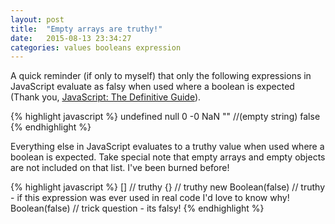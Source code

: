 ```yaml
---
layout: post
title:  "Empty arrays are truthy!"
date:   2015-08-13 23:34:27
categories: values booleans expression
---
```

A quick reminder (if only to myself) that only the following expressions in JavaScript evaluate as falsy when used where a boolean is expected (Thank you, [JavaScript: The Definitive Guide](http://amzn.to/1La9TSK)).

{% highlight javascript %}
undefined
null
0
-0
NaN
"" //(empty string)
false
{% endhighlight %}

Everything else in JavaScript evaluates to a truthy value when used where a  boolean is expected. Take special note that empty arrays and empty objects are not included on that list. I've been burned before!

{% highlight javascript %}
[] // truthy
{} // truthy
new Boolean(false) // truthy - if this expression was ever used in real code I'd love to know why!
Boolean(false) // trick question - its falsy!
{% endhighlight %}
